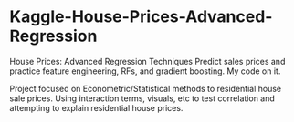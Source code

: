 # Kaggle-House-Prices-Advanced-Regression
 House Prices: Advanced Regression Techniques Predict sales prices and practice feature engineering, RFs, and gradient boosting. My code on it.

Project focused on Econometric/Statistical methods to residential house sale prices. Using interaction terms, visuals, etc
to test correlation and attempting to explain residential house prices.
